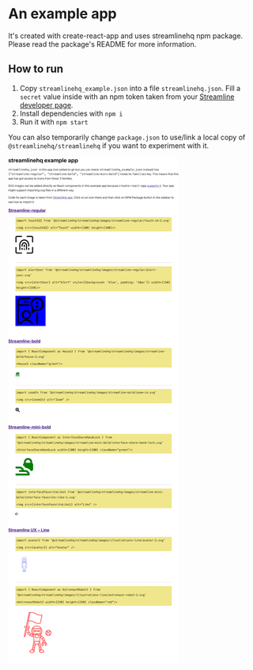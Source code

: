 # An example app

It's created with create-react-app and uses streamlinehq npm package. Please read the package's README for more information.

## How to run

1. Copy `streamlinehq_example.json` into a file `streamlinehq.json`. Fill a `secret` value inside with an npm token taken from your [Streamline developer page](https://app.streamlinehq.com/profile/developer). 
2. Install dependencies with `npm i`
3. Run it with `npm start`

You can also temporarily change `package.json` to use/link a local copy of `@streamlinehq/streamlinehq` if you want to experiment with it.

![Alt text](screenshot.gif?raw=true "Example app screenshot")
